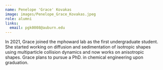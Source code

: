 ```yaml
---
name: Penelope 'Grace' Kovakas
image: images/Penelope_Grace_Kovakas.jpeg
role: alumni
links:
  email: pgk0008@auburn.edu
---
```


In 2021, Grace joined the mphoward lab as the first undergraduate student. She started working on diffusion and sedimentation of isotropic shapes using multiparticle collision dynamics and now works on anisotropic shapes. Grace plans to pursue a PhD. in chemical engineering upon graduation. 